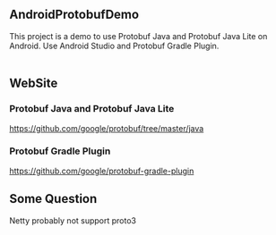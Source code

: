 ## AndroidProtobufDemo
This project is a demo to use Protobuf Java and Protobuf Java Lite on Android.
Use Android Studio and Protobuf Gradle Plugin.</br>
</br>
## WebSite
### Protobuf Java and Protobuf Java Lite
https://github.com/google/protobuf/tree/master/java
### Protobuf Gradle Plugin
https://github.com/google/protobuf-gradle-plugin  

## Some Question
Netty probably not support proto3  
